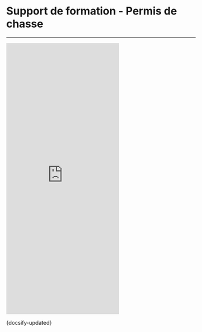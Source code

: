 # Support de formation - Permis de chasse

---

<iframe src="https://docs.google.com/presentation/d/e/2PACX-1vThZpt4sVXsrRAReo44bi2c06JF1gaXjGMS8FSopSucngymiStW7zLOyLseAZj2HkHXpCX0aX_pM2H6/embed?start=true&loop=true&delayms=60000" frameborder="0" height="720" allowfullscreen="true" mozallowfullscreen="true" webkitallowfullscreen="true"></iframe>

{docsify-updated}